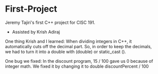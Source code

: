 # First-Project
Jeremy Tajiri's first C++ project for CISC 191.
- Assisted by Krish Adiraj 


One thing Krish and I learned: When dividing integers in C++, it automatically cuts off the decimal part. So, in order to keep the decimals, we had to turn it into a double with (double) or static_cast (). 

One bug we fixed: In the discount program, 15 / 100 gave us 0 because of integer math. We fixed it by changing it to double discountPercent / 100

